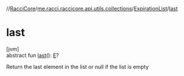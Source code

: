 //[RacciCore](../../../index.md)/[me.racci.raccicore.api.utils.collections](../index.md)/[ExpirationList](index.md)/[last](last.md)

# last

[jvm]\
abstract fun [last](last.md)(): [E](index.md)?

Return the last element in the list or null if the list is empty
